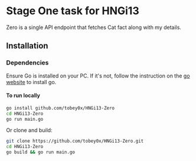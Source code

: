 # Stage One task for HNGi13

Zero is a single API endpoint that fetches Cat fact along with my details.

## Installation

### Dependencies

Ensure Go is installed on your PC.
If it's not, follow the instruction on the [go website](https://go.dev/doc/install) to install go.

#### To run locally

```bash
go install github.com/tobey0x/HNGi13-Zero
cd HNGi13-Zero
go run main.go
```

Or clone and build:

```bash
git clone https://github.com/tobey0x/HNGi13-Zero.git
cd HNGi13-Zero
go build && go run main.go
```
